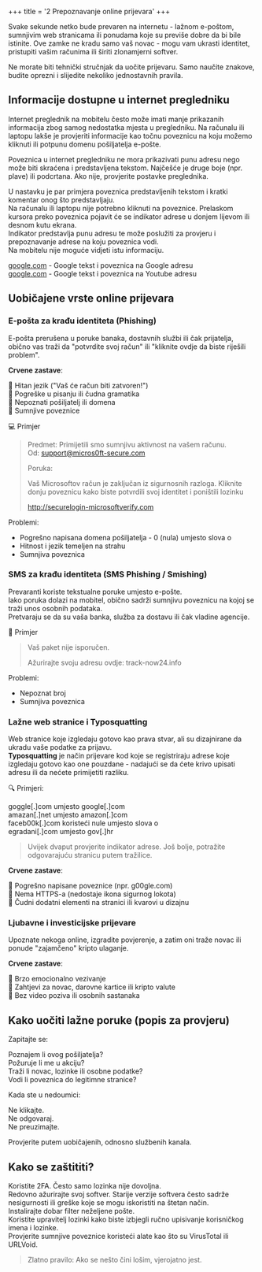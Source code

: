 +++
title = '2  Prepoznavanje online prijevara'
+++

Svake sekunde netko bude prevaren na internetu - lažnom e-poštom, sumnjivim web stranicama ili ponudama koje su previše dobre da bi bile istinite.
Ove zamke ne kradu samo vaš novac - mogu vam ukrasti identitet, pristupiti vašim računima ili širiti zlonamjerni softver.

Ne morate biti tehnički stručnjak da uočite prijevaru. Samo naučite znakove, budite oprezni i slijedite nekoliko jednostavnih pravila.

##  Informacije dostupne u internet pregledniku

Internet preglednik na mobitelu često može imati manje prikazanih informacija zbog samog nedostatka mjesta u pregledniku.
Na računalu ili laptopu lakše je provjeriti informacije kao točnu poveznicu na koju možemo kliknuti ili potpunu domenu pošiljatelja e-pošte.

Poveznica u internet pregledniku ne mora prikazivati punu adresu nego može biti skraćena i predstavljena tekstom.
Najčešće je druge boje (npr. plave) ili podcrtana.
Ako nije, provjerite postavke preglednika.

U nastavku je par primjera poveznica predstavljenih tekstom i kratki komentar onog što predstavljaju.  
Na računalu ili laptopu nije potrebno kliknuti na poveznice.
Prelaskom kursora preko poveznica pojavit će se indikator adrese u donjem lijevom ili desnom kutu ekrana.  
Indikator predstavlja punu adresu te može poslužiti za provjeru i prepoznavanje adrese na koju poveznica vodi.  
Na mobitelu nije moguće vidjeti istu informaciju.

[google.com](https://google.com) - Google tekst i poveznica na Google adresu  
[google.com](https://youtube.com) - Google tekst i poveznica na Youtube adresu  

## Uobičajene vrste online prijevara

### E-pošta za krađu identiteta (Phishing)

E-pošta prerušena u poruke banaka, dostavnih službi ili čak prijatelja,
obično vas traži da "potvrdite svoj račun" ili "kliknite ovdje da biste riješili problem".

**Crvene zastave**:

🚨 Hitan jezik ("Vaš će račun biti zatvoren!")  
🚨 Pogreške u pisanju ili čudna gramatika  
🚨 Nepoznati pošiljatelj ili domena  
🚨 Sumnjive poveznice  

💻 Primjer

> Predmet: Primijetili smo sumnjivu aktivnost na vašem računu.  
> Od: support@micros0ft-secure.com
> 
> Poruka:
> 
> Vaš Microsoftov račun je zaključan iz sigurnosnih razloga. Kliknite donju poveznicu kako biste potvrdili svoj identitet i poništili lozinku
> 
> http://securelogin-microsoftverify.com

Problemi:

- Pogrešno napisana domena pošiljatelja - 0 (nula) umjesto slova o
- Hitnost i jezik temeljen na strahu
- Sumnjiva poveznica

### SMS za krađu identiteta (SMS Phishing / Smishing)

Prevaranti koriste tekstualne poruke umjesto e-pošte.  
Iako poruka dolazi na mobitel, obično sadrži sumnjivu poveznicu na kojoj se traži unos osobnih podataka.  
Pretvaraju se da su vaša banka, služba za dostavu ili čak vladine agencije.  

📱 Primjer
> Vaš paket nije isporučen.  
> 
> Ažurirajte svoju adresu ovdje: track-now24.info

Problemi:

- Nepoznat broj
- Sumnjiva poveznica

### Lažne web stranice i Typosquatting

Web stranice koje izgledaju gotovo kao prava stvar, ali su dizajnirane da ukradu vaše podatke za prijavu.  
**Typosquatting** je način prijevare kod koje se registriraju adrese koje izgledaju gotovo kao one pouzdane - nadajući se da ćete krivo upisati adresu ili da nećete primijetiti razliku.

🔍 Primjeri:

goggle[.]com umjesto google[.]com  
amazan[.]net umjesto amazon[.]com  
faceb00k[.]com koristeći nule umjesto slova o  
egradani[.]com umjesto gov[.]hr

>
> Uvijek dvaput provjerite indikator adrese. Još bolje, potražite odgovarajuću stranicu putem tražilice.
>

**Crvene zastave**:

🚨 Pogrešno napisane poveznice (npr. g00gle.com)  
🚨 Nema HTTPS-a (nedostaje ikona sigurnog lokota)  
🚨 Čudni dodatni elementi na stranici ili kvarovi u dizajnu  

### Ljubavne i investicijske prijevare

Upoznate nekoga online, izgradite povjerenje, a zatim oni traže novac ili ponude "zajamčeno" kripto ulaganje.

**Crvene zastave**:

🚨 Brzo emocionalno vezivanje  
🚨 Zahtjevi za novac, darovne kartice ili kripto valute  
🚨 Bez video poziva ili osobnih sastanaka  

## Kako uočiti lažne poruke (popis za provjeru)

Zapitajte se:

Poznajem li ovog pošiljatelja?  
Požuruje li me u akciju?  
Traži li novac, lozinke ili osobne podatke?  
Vodi li poveznica do legitimne stranice?  

Kada ste u nedoumici:

Ne klikajte.  
Ne odgovaraj.  
Ne preuzimajte.  

Provjerite putem uobičajenih, odnosno službenih kanala.

## Kako se zaštititi?

Koristite 2FA. Često samo lozinka nije dovoljna.  
Redovno ažurirajte svoj softver. Starije verzije softvera često sadrže nesigurnosti ili greške koje se mogu iskoristiti na štetan način.  
Instalirajte dobar filter neželjene pošte.  
Koristite upravitelj lozinki kako biste izbjegli ručno upisivanje korisničkog imena i lozinke.  
Provjerite sumnjive poveznice koristeći alate kao što su VirusTotal ili URLVoid.  

>
> Zlatno pravilo: Ako se nešto čini lošim, vjerojatno jest.
>
